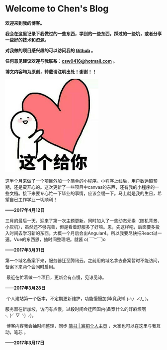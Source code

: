 # Welcome to Chen's Blog

**欢迎来到我的博客。**

**我会在这里记录下我做过的一些东西，学到的一些东西，踩过的一些坑，或者分享一些好的技术和资源。**

**对我做的项目感兴趣的可以访问我的 [Github](https://github.com/Anthony0416) 。**

**任何意见建议欢迎与我联系：csw0416@hotmail.com 。**

**博文内容均为原创，转载请注明出处！谢谢！！**

![img](love.jpg)



​    这半个月来做了一个项目外加一个简单的小程序。小程序上线后，用户数远超预期，还是蛮开心的。这次更新了一些项目中canvas的东西，还有我的小程序的一些文档。接下来要专心忙一下毕业的事情，应该会缓一下。马上就是我的生日，希望自已工作学业一切顺利！

**——2017年4月12日**



​    三月的最后一天，迎来了第一次主题更新。同时加入了一些动态元素（随机背景、小灰机），虽然还不够完善，但是看着舒服多了好嘛。恩，先这样吧，后面要多投入时间去学习新的东西。大概一个月后会出Angular4。所以我要尽快把React过一遍。Vue的东西恩，抽时间整理吧。就酱 o(*￣︶￣*)o

**——2017年3月31日** 



​    第一个域名备案下来，服务器迁至腾讯云。之前用的域名拿去备案暂时不能访问，备案下来两个会同时启用。

​    最近在忙着做一个项目，更新会有点慢，见谅见谅。

**——2017年3月28日** 



​    个人建站第一个版本，不定期更新维护，功能慢慢加(毕竟我懒 _(:з」∠)__ )。

​    服务器在新加坡，访问有点慢，过段时间会迁回国内(备案什么的好麻烦啊╮(╯▽╰)╭)。

​    博客内容我会抽时间整理，同步 [简书 | 宸桐个人主页](http://www.jianshu.com/u/bd3917eeb327) ，大家也可以在这里与我互动，笔芯 。

**——2017年3月17日** 